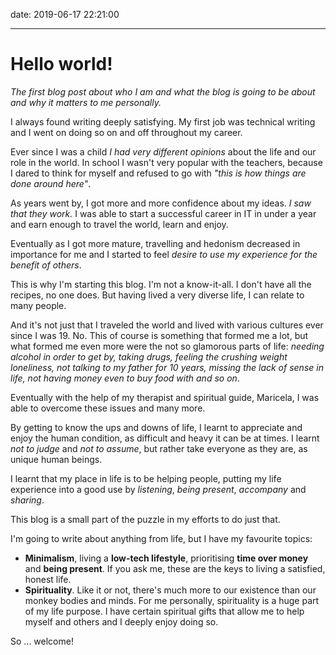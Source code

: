 date: 2019-06-17 22:21:00

---

# Hello world!

_The first blog post about who I am and what the blog is going to be about and why it matters to me personally._

I always found writing deeply satisfying. My first job was technical writing and I went on doing so on and off throughout my career.

Ever since I was a child _I had very different opinions_ about the life and our role in the world. In school I wasn't very popular with the teachers, because I dared to think for myself and refused to go with _"this is how things are done around here"_.

As years went by, I got more and more confidence about my ideas. _I saw that they work._ I was able to start a successful career in IT in under a year and earn enough to travel the world, learn and enjoy.

Eventually as I got more mature, travelling and hedonism decreased in importance for me and I started to feel _desire to use my experience for the benefit of others_.

This is why I'm starting this blog. I'm not a know-it-all. I don't have all the recipes, no one does. But having lived a very diverse life, I can relate to many people.

And it's not just that I traveled the world and lived with various cultures ever since I was 19. No. This of course is something that formed me a lot, but what formed me even more were the not so glamorous parts of life: _needing alcohol in order to get by, taking drugs, feeling the crushing weight loneliness, not talking to my father for 10 years, missing the lack of sense in life, not having money even to buy food with and so on_.

Eventually with the help of my therapist and spiritual guide, Maricela, I was able to overcome these issues and many more.

By getting to know the ups and downs of life, I learnt to appreciate and enjoy the human condition, as difficult and heavy it can be at times. I learnt _not to judge_ and _not to assume_, but rather take everyone as they are, as unique human beings.

I learnt that my place in life is to be helping people, putting my life experience into a good use by _listening_, _being present_, _accompany_ and _sharing_.

This blog is a small part of the puzzle in my efforts to do just that.

I'm going to write about anything from life, but I have my favourite topics:

- **Minimalism**, living a **low-tech lifestyle**, prioritising **time over money** and **being present**. If you ask me, these are the keys to living a satisfied, honest life.
- **Spirituality**. Like it or not, there's much more to our existence than our monkey bodies and minds. For me personally, spirituality is a huge part of my life purpose. I have certain spiritual gifts that allow me to help myself and others and I deeply enjoy doing so.

So ... welcome!